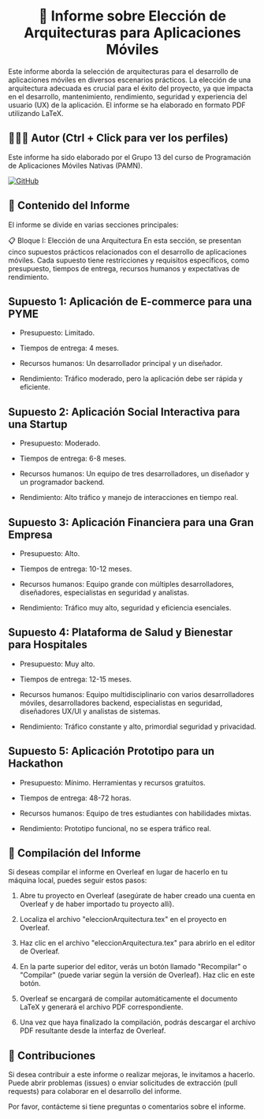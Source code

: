 <h1 align="center">📄 Informe sobre Elección de Arquitecturas para Aplicaciones Móviles</h1>

Este informe aborda la selección de arquitecturas para el desarrollo de aplicaciones móviles en diversos escenarios prácticos. La elección de una arquitectura adecuada es crucial para el éxito del proyecto, ya que impacta en el desarrollo, mantenimiento, rendimiento, seguridad y experiencia del usuario (UX) de la aplicación. El informe se ha elaborado en formato PDF utilizando LaTeX.

## 🙆👨‍💻 Autor (Ctrl + Click para ver los perfiles)
Este informe ha sido elaborado por el Grupo 13 del curso de Programación de Aplicaciones Móviles Nativas (PAMN).

[![GitHub](https://img.shields.io/badge/GitHub-Alejandro%20David%20Arzola%20Saavedra-blue?style=flat-square&logo=github)](https://github.com/AlejandroDavidArzolaSaavedra)
  

## 📑 Contenido del Informe
El informe se divide en varias secciones principales:

📋 Bloque I: Elección de una Arquitectura
En esta sección, se presentan cinco supuestos prácticos relacionados con el desarrollo de aplicaciones móviles. Cada supuesto tiene restricciones y requisitos específicos, como presupuesto, tiempos de entrega, recursos humanos y expectativas de rendimiento.

## Supuesto 1: Aplicación de E-commerce para una PYME

- Presupuesto: Limitado.

- Tiempos de entrega: 4 meses.

- Recursos humanos: Un desarrollador principal y un diseñador.

- Rendimiento: Tráfico moderado, pero la aplicación debe ser rápida y eficiente.

## Supuesto 2: Aplicación Social Interactiva para una Startup

- Presupuesto: Moderado.

- Tiempos de entrega: 6-8 meses.

- Recursos humanos: Un equipo de tres desarrolladores, un diseñador y un programador backend.

- Rendimiento: Alto tráfico y manejo de interacciones en tiempo real.

## Supuesto 3: Aplicación Financiera para una Gran Empresa

- Presupuesto: Alto.

- Tiempos de entrega: 10-12 meses.

- Recursos humanos: Equipo grande con múltiples desarrolladores, diseñadores, especialistas en seguridad y analistas.

- Rendimiento: Tráfico muy alto, seguridad y eficiencia esenciales.

## Supuesto 4: Plataforma de Salud y Bienestar para Hospitales

- Presupuesto: Muy alto.

- Tiempos de entrega: 12-15 meses.

- Recursos humanos: Equipo multidisciplinario con varios desarrolladores móviles, desarrolladores backend, especialistas en seguridad, diseñadores UX/UI y analistas de sistemas.

- Rendimiento: Tráfico constante y alto, primordial seguridad y privacidad.

## Supuesto 5: Aplicación Prototipo para un Hackathon

- Presupuesto: Mínimo. Herramientas y recursos gratuitos.

- Tiempos de entrega: 48-72 horas.

- Recursos humanos: Equipo de tres estudiantes con habilidades mixtas.

- Rendimiento: Prototipo funcional, no se espera tráfico real.


## 📄 Compilación del Informe
Si deseas compilar el informe en Overleaf en lugar de hacerlo en tu máquina local, puedes seguir estos pasos:

1. Abre tu proyecto en Overleaf (asegúrate de haber creado una cuenta en Overleaf y de haber importado tu proyecto allí).

2. Localiza el archivo "eleccionArquitectura.tex" en el proyecto en Overleaf.

3. Haz clic en el archivo "eleccionArquitectura.tex" para abrirlo en el editor de Overleaf.

4. En la parte superior del editor, verás un botón llamado "Recompilar" o "Compilar" (puede variar según la versión de Overleaf). Haz clic en este botón.

5. Overleaf se encargará de compilar automáticamente el documento LaTeX y generará el archivo PDF correspondiente.

6. Una vez que haya finalizado la compilación, podrás descargar el archivo PDF resultante desde la interfaz de Overleaf.

## 🤝 Contribuciones
Si desea contribuir a este informe o realizar mejoras, le invitamos a hacerlo. Puede abrir problemas (issues) o enviar solicitudes de extracción (pull requests) para colaborar en el desarrollo del informe.

Por favor, contácteme si tiene preguntas o comentarios sobre el informe.
